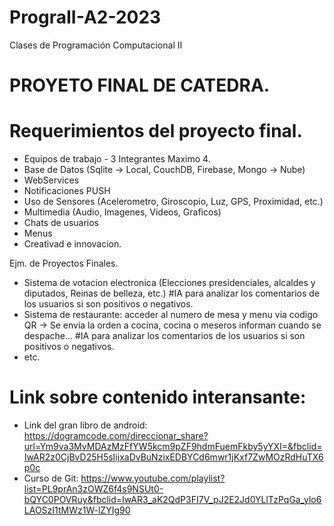 # PrograII-A2-2023
Clases de Programación Computacional II

# PROYETO FINAL DE CATEDRA.
# Requerimientos del proyecto final.
* Equipos de trabajo - 3 Integrantes Maximo 4.
* Base de Datos (Sqlite -> Local, CouchDB, Firebase, Mongo -> Nube)
* WebServices
* Notificaciones PUSH
* Uso de Sensores (Acelerometro, Giroscopio, Luz, GPS, Proximidad, etc.) 
* Multimedia (Audio, Imagenes, Videos, Graficos)
* Chats de usuarios
* Menus
* Creativad e innovacion.

Ejm. de Proyectos Finales.
* Sistema de votacion electronica (Elecciones presidenciales, alcaldes y diputados, Reinas de belleza, etc.) #IA para analizar los comentarios de los usuarios si son positivos o negativos.
* Sistema de restaurante: acceder al numero de mesa y menu via codigo QR -> Se envia la orden a cocina, cocina o meseros informan cuando se despache... #IA para analizar los comentarios de los usuarios si son positivos o negativos.
* etc.

# Link sobre contenido interansante:
* Link del gran libro de android: https://dogramcode.com/direccionar_share?url=Ym9va3MvMDAzMzFfYW5kcm9pZF9hdmFuemFkby5yYXI=&fbclid=IwAR2z0CjBvD25H5sIijxaDvBuNzixEDBYCd6mwr1jKxf7ZwMOzRdHuTX6p0c
* Curso de Git: https://www.youtube.com/playlist?list=PL9prAn3zOWZ6f4s9NSUt0-bQYC0POVRuy&fbclid=IwAR3_aK2QdP3FI7V_pJ2E2Jd0YLlTzPqGa_ylo6LAOSzI1tMWz1W-lZYIg90
